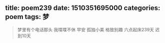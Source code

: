 title: poem239
date: 1510351695000
categories: poem
tags: 梦
---
> 梦里有个电话那头
我喋喋不休
早安
孤独小美
格致别趣
六点起床239天 迟到10天